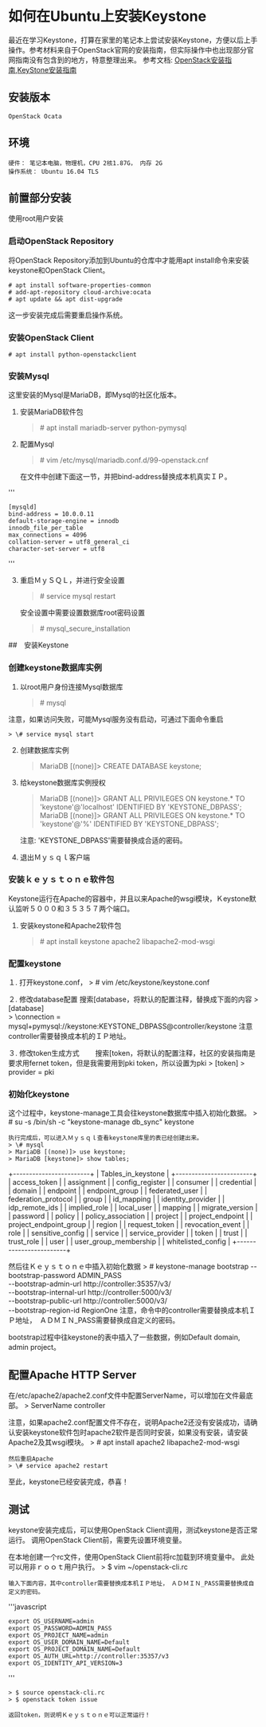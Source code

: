# 如何在Ubuntu上安装Keystone
最近在学习Keystone，打算在家里的笔记本上尝试安装Keystone，方便以后上手操作。参考材料来自于OpenStack官网的安装指南，但实际操作中也出现部分官网指南没有包含到的地方，特意整理出来。
参考文档: [OpenStack安装指南](https://docs.openstack.org/newton/install-guide-ubuntu/index.html),[KeyStone安装指南](https://docs.openstack.org/keystone/latest/install/index-ubuntu.html)
    
## 安装版本
    OpenStack Ocata
    
## 环境
    硬件： 笔记本电脑，物理机，CPU 2核1.87G， 内存 2G
    操作系统： Ubuntu 16.04 TLS
    
## 前置部分安装
使用root用户安装

### 启动OpenStack Repository
将OpenStack Repository添加到Ubuntu的仓库中才能用apt install命令来安装keystone和OpenStack Client。

    # apt install software-properties-common
    # add-apt-repository cloud-archive:ocata
    # apt update && apt dist-upgrade
    
这一步安装完成后需要重启操作系统。

### 安装OpenStack Client
    # apt install python-openstackclient
    
### 安装Mysql

这里安装的Mysql是MariaDB，即Mysql的社区化版本。

1. 安装MariaDB软件包

    > \# apt install mariadb-server python-pymysql

2. 配置Mysql
    > \# vim /etc/mysql/mariadb.conf.d/99-openstack.cnf
    
    在文件中创建下面这一节，并把bind-address替换成本机真实ＩＰ。
    
'''

    [mysqld]
    bind-address = 10.0.0.11
    default-storage-engine = innodb
    innodb_file_per_table
    max_connections = 4096
    collation-server = utf8_general_ci
    character-set-server = utf8
'''

3. 重启ＭｙＳＱＬ，并进行安全设置
    > \# service mysql restart
    
    安全设置中需要设置数据库root密码设置
    > \# mysql_secure_installation

##　安装Keystone
### 创建keystone数据库实例
1. 以root用户身份连接Mysql数据库

    > \# mysql
    
注意，如果访问失败，可能Mysql服务没有启动，可通过下面命令重启

    > \# service mysql start

2. 创建数据库实例
    > MariaDB [(none)]> CREATE DATABASE keystone;
    
3. 给keystone数据库实例授权
    > MariaDB [(none)]> GRANT ALL PRIVILEGES ON keystone.* TO 'keystone'@'localhost' IDENTIFIED BY 'KEYSTONE_DBPASS';
    > MariaDB [(none)]> GRANT ALL PRIVILEGES ON keystone.* TO 'keystone'@'%' IDENTIFIED BY 'KEYSTONE_DBPASS';
    
    注意: 'KEYSTONE_DBPASS'需要替换成合适的密码。
4. 退出Ｍｙｓｑｌ客户端

### 安装ｋｅｙｓｔｏｎｅ软件包
Keystone运行在Apache的容器中，并且以来Apache的wsgi模块，Ｋeystone默认监听５０００和３５３５７两个端口。

1. 安装keystone和Apache2软件包

    > \# apt install keystone apache2 libapache2-mod-wsgi
  
### 配置keystone
１. 打开keystone.conf，
    > \# vim /etc/keystone/keystone.conf

２. 修改database配置
    搜索\[database，将默认的配置注释，替换成下面的内容
    > \[database\]  
    > \connection = mysql+pymysql://keystone:KEYSTONE_DBPASS@controller/keystone
    注意controller需要替换成本机的ＩＰ地址。

３. 修改token生成方式
　　搜索\[token，将默认的配置注释，社区的安装指南是要求用fernet token，但是我需要用到pki token，所以设置为pki
    > \[token\]
    > provider = pki
    
### 初始化keystone

这个过程中，keystone-manage工具会往keystone数据库中插入初始化数据。
    > \# su -s /bin/sh -c "keystone-manage db_sync" keystone
    
    执行完成后，可以进入Ｍｙｓｑｌ查看keystone库里的表已经创建出来。
    > \# mysql
    > MariaDB [(none)]> use keystone;
    > MariaDB [keystone]> show tables;
    
+------------------------+
| Tables_in_keystone     |
+------------------------+
| access_token           |
| assignment             |
| config_register        |
| consumer               |
| credential             |
| domain                 |
| endpoint               |
| endpoint_group         |
| federated_user         |
| federation_protocol    |
| group                  |
| id_mapping             |
| identity_provider      |
| idp_remote_ids         |
| implied_role           |
| local_user             |
| mapping                |
| migrate_version        |
| password               |
| policy                 |
| policy_association     |
| project                |
| project_endpoint       |
| project_endpoint_group |
| region                 |
| request_token          |
| revocation_event       |
| role                   |
| sensitive_config       |
| service                |
| service_provider       |
| token                  |
| trust                  |
| trust_role             |
| user                   |
| user_group_membership  |
| whitelisted_config     |
+------------------------+

 然后往Ｋｅｙｓｔｏｎｅ中插入初始化数据
    > \# keystone-manage bootstrap --bootstrap-password ADMIN_PASS \
    --bootstrap-admin-url http://controller:35357/v3/ \
    --bootstrap-internal-url http://controller:5000/v3/ \
    --bootstrap-public-url http://controller:5000/v3/ \
    --bootstrap-region-id RegionOne
  注意，命令中的controller需要替换成本机ＩＰ地址，　ＡＤＭＩＮ_PASS需要替换成自定义的密码。
  
  bootstrap过程中往keystone的表中插入了一些数据，例如Default domain, admin project。
  
## 配置Apache HTTP Server
在/etc/apache2/apache2.conf文件中配置ServerName，可以增加在文件最底部。
    > ServerName controller

注意，如果apache2.conf配置文件不存在，说明Apache2还没有安装成功，请确认安装keystone软件包时apache2软件是否同时安装，如果没有安装，请安装Apache2及其wsgi模块。
    > \# apt install apache2 libapache2-mod-wsgi

    然后重启Apache
    > \# service apache2 restart

至此，keystone已经安装完成，恭喜！

## 测试
keystone安装完成后，可以使用OpenStack Client调用，测试keystone是否正常运行。
调用OpenStack Client前，需要先设置环境变量。

在本地创建一个rc文件，使用OpenStack Client前将rc加载到环境变量中。 此处可以用非ｒｏｏｔ用户执行。
    > $ vim ~/openstack-cli.rc
    
    输入下面内容，其中controller需要替换成本机ＩＰ地址，　ＡＤＭＩＮ_PASS需要替换成自定义的密码。
    
'''javascript

    export OS_USERNAME=admin
    export OS_PASSWORD=ADMIN_PASS
    export OS_PROJECT_NAME=admin
    export OS_USER_DOMAIN_NAME=Default
    export OS_PROJECT_DOMAIN_NAME=Default
    export OS_AUTH_URL=http://controller:35357/v3
    export OS_IDENTITY_API_VERSION=3
'''

    > $ source openstack-cli.rc
    > $ openstack token issue
    
    返回token，则说明Ｋｅｙｓｔｏｎｅ可以正常运行！

  
